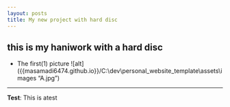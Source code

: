 ```yaml
---
layout: posts
title: My new project with hard disc
---
```


## this is my haniwork with a hard disc

- The first(1) picture
![alt]({{masamadi6474.github.io}}/C:\dev\personal_website_template\assets\images “A.jpg”)

---
**Test**: This is atest
